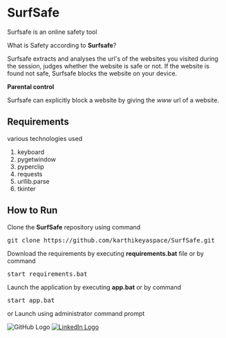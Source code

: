 # SurfSafe  
Surfsafe is an online safety tool

What is Safety according to **Surfsafe**?

<p>Surfsafe extracts and analyses the url's of the websites you visited during the session, judges whether the website is safe or not.  
If the website is found not safe, Surfsafe blocks the website on your device.</p>

**Parental control**

Surfsafe can explicitly block a website by giving the *www* url of a website.  

## Requirements 
various technologies used
1. keyboard
2. pygetwindow
3. pyperclip
4. requests
5. urllib.parse
6. tkinter


## How to Run  
Clone the **SurfSafe** repository using command  
<pre>
git clone https://github.com/karthikeyaspace/SurfSafe.git
</pre>  
Download the requirements by executing **requirements.bat** file or by command
<pre>start requirements.bat</pre>

Launch the application by executing **app.bat** or by command
<pre>start app.bat</pre>

or Launch using administrator command prompt  

![GitHub Logo](https://github.com/github/octocat/raw/main/octocat.png)
[![LinkedIn Logo](https://img.shields.io/badge/LinkedIn-Profile-blue?logo=linkedin)](https://www.linkedin.com/in/karthikeyaspace/)





